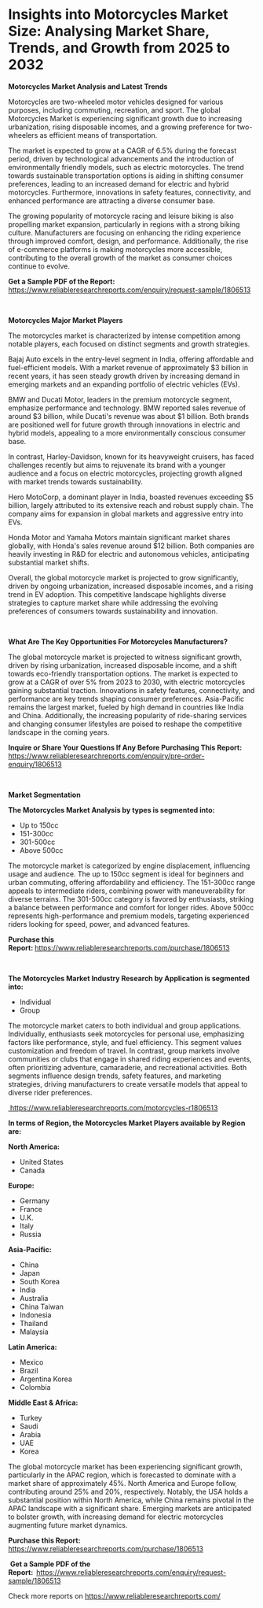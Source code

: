 <p><h1>Insights into Motorcycles Market Size: Analysing Market Share, Trends, and Growth from 2025 to 2032</h1></p><p><strong>Motorcycles Market Analysis and Latest Trends</strong></p>
<p><p>Motorcycles are two-wheeled motor vehicles designed for various purposes, including commuting, recreation, and sport. The global Motorcycles Market is experiencing significant growth due to increasing urbanization, rising disposable incomes, and a growing preference for two-wheelers as efficient means of transportation. </p><p>The market is expected to grow at a CAGR of 6.5% during the forecast period, driven by technological advancements and the introduction of environmentally friendly models, such as electric motorcycles. The trend towards sustainable transportation options is aiding in shifting consumer preferences, leading to an increased demand for electric and hybrid motorcycles. Furthermore, innovations in safety features, connectivity, and enhanced performance are attracting a diverse consumer base. </p><p>The growing popularity of motorcycle racing and leisure biking is also propelling market expansion, particularly in regions with a strong biking culture. Manufacturers are focusing on enhancing the riding experience through improved comfort, design, and performance. Additionally, the rise of e-commerce platforms is making motorcycles more accessible, contributing to the overall growth of the market as consumer choices continue to evolve.</p></p>
<p><strong>Get a Sample PDF of the Report:&nbsp;</strong> <a href="https://www.reliableresearchreports.com/enquiry/request-sample/1806513?utm_campaign=3261&utm_medium=2&utm_source=Github&utm_content=ia&utm_term=05032025&utm_id=motorcycles">https://www.reliableresearchreports.com/enquiry/request-sample/1806513</a></p>
<p>&nbsp;</p>
<p><strong>Motorcycles Major Market Players</strong></p>
<p><p>The motorcycles market is characterized by intense competition among notable players, each focused on distinct segments and growth strategies. </p><p>Bajaj Auto excels in the entry-level segment in India, offering affordable and fuel-efficient models. With a market revenue of approximately $3 billion in recent years, it has seen steady growth driven by increasing demand in emerging markets and an expanding portfolio of electric vehicles (EVs).</p><p>BMW and Ducati Motor, leaders in the premium motorcycle segment, emphasize performance and technology. BMW reported sales revenue of around $3 billion, while Ducati's revenue was about $1 billion. Both brands are positioned well for future growth through innovations in electric and hybrid models, appealing to a more environmentally conscious consumer base.</p><p>In contrast, Harley-Davidson, known for its heavyweight cruisers, has faced challenges recently but aims to rejuvenate its brand with a younger audience and a focus on electric motorcycles, projecting growth aligned with market trends towards sustainability.</p><p>Hero MotoCorp, a dominant player in India, boasted revenues exceeding $5 billion, largely attributed to its extensive reach and robust supply chain. The company aims for expansion in global markets and aggressive entry into EVs.</p><p>Honda Motor and Yamaha Motors maintain significant market shares globally, with Honda's sales revenue around $12 billion. Both companies are heavily investing in R&D for electric and autonomous vehicles, anticipating substantial market shifts.</p><p>Overall, the global motorcycle market is projected to grow significantly, driven by ongoing urbanization, increased disposable incomes, and a rising trend in EV adoption. This competitive landscape highlights diverse strategies to capture market share while addressing the evolving preferences of consumers towards sustainability and innovation.</p></p>
<p>&nbsp;</p>
<p><strong>What Are The Key Opportunities For Motorcycles Manufacturers?</strong></p>
<p><p>The global motorcycle market is projected to witness significant growth, driven by rising urbanization, increased disposable income, and a shift towards eco-friendly transportation options. The market is expected to grow at a CAGR of over 5% from 2023 to 2030, with electric motorcycles gaining substantial traction. Innovations in safety features, connectivity, and performance are key trends shaping consumer preferences. Asia-Pacific remains the largest market, fueled by high demand in countries like India and China. Additionally, the increasing popularity of ride-sharing services and changing consumer lifestyles are poised to reshape the competitive landscape in the coming years.</p></p>
<p><strong>Inquire or Share Your Questions If Any Before Purchasing This Report:</strong> <a href="https://www.reliableresearchreports.com/enquiry/pre-order-enquiry/1806513?utm_campaign=3261&utm_medium=2&utm_source=Github&utm_content=ia&utm_term=05032025&utm_id=motorcycles">https://www.reliableresearchreports.com/enquiry/pre-order-enquiry/1806513</a></p>
<p>&nbsp;</p>
<p><strong>Market Segmentation</strong></p>
<p><strong>The Motorcycles Market Analysis by types is segmented into:</strong></p>
<p><ul><li>Up to 150cc</li><li>151-300cc</li><li>301-500cc</li><li>Above 500cc</li></ul></p>
<p><p>The motorcycle market is categorized by engine displacement, influencing usage and audience. The up to 150cc segment is ideal for beginners and urban commuting, offering affordability and efficiency. The 151-300cc range appeals to intermediate riders, combining power with maneuverability for diverse terrains. The 301-500cc category is favored by enthusiasts, striking a balance between performance and comfort for longer rides. Above 500cc represents high-performance and premium models, targeting experienced riders looking for speed, power, and advanced features.</p></p>
<p><strong>Purchase this Report:&nbsp;</strong><a href="https://www.reliableresearchreports.com/purchase/1806513?utm_campaign=3261&utm_medium=2&utm_source=Github&utm_content=ia&utm_term=05032025&utm_id=motorcycles">https://www.reliableresearchreports.com/purchase/1806513</a></p>
<p>&nbsp;</p>
<p><strong>The Motorcycles Market Industry Research by Application is segmented into:</strong></p>
<p><ul><li>Individual</li><li>Group</li></ul></p>
<p><p>The motorcycle market caters to both individual and group applications. Individually, enthusiasts seek motorcycles for personal use, emphasizing factors like performance, style, and fuel efficiency. This segment values customization and freedom of travel. In contrast, group markets involve communities or clubs that engage in shared riding experiences and events, often prioritizing adventure, camaraderie, and recreational activities. Both segments influence design trends, safety features, and marketing strategies, driving manufacturers to create versatile models that appeal to diverse rider preferences.</p></p>
<p><a href="https://www.reliableresearchreports.com/motorcycles-r1806513?utm_campaign=3261&utm_medium=2&utm_source=Github&utm_content=ia&utm_term=05032025&utm_id=motorcycles">&nbsp;https://www.reliableresearchreports.com/motorcycles-r1806513</a></p>
<p><strong>In terms of Region, the Motorcycles Market Players available by Region are:</strong></p>
<p>
    <p> <strong> North America: </strong>
        <ul>
            <li>United States</li>
            <li>Canada</li>
        </ul>
        </p> 
    <p> <strong> Europe: </strong>
        <ul>
            <li>Germany</li>
            <li>France</li>
            <li>U.K.</li>
            <li>Italy</li>
            <li>Russia</li>
        </ul>
        </p> 
    <p> <strong> Asia-Pacific: </strong>
        <ul>
            <li>China</li>
            <li>Japan</li>
            <li>South Korea</li>
            <li>India</li>
            <li>Australia</li>
            <li>China Taiwan</li>
            <li>Indonesia</li>
            <li>Thailand</li>
            <li>Malaysia</li>
        </ul>
        </p> 
    <p> <strong> Latin America: </strong>
        <ul>
            <li>Mexico</li>
            <li>Brazil</li>
            <li>Argentina Korea</li>
            <li>Colombia</li>
        </ul>
        </p> 
    <p> <strong> Middle East & Africa: </strong>
        <ul>
            <li>Turkey</li>
            <li>Saudi</li>
            <li>Arabia</li>
            <li>UAE</li>
            <li>Korea</li>
        </ul>
    </p>
    </p>
<p><p>The global motorcycle market has been experiencing significant growth, particularly in the APAC region, which is forecasted to dominate with a market share of approximately 45%. North America and Europe follow, contributing around 25% and 20%, respectively. Notably, the USA holds a substantial position within North America, while China remains pivotal in the APAC landscape with a significant share. Emerging markets are anticipated to bolster growth, with increasing demand for electric motorcycles augmenting future market dynamics.</p></p>
<p><strong>Purchase this Report: </strong><a href="https://www.reliableresearchreports.com/purchase/1806513?utm_campaign=3261&utm_medium=2&utm_source=Github&utm_content=ia&utm_term=05032025&utm_id=motorcycles">https://www.reliableresearchreports.com/purchase/1806513</a></p>
<p>&nbsp;<strong>Get a Sample PDF of the Report:&nbsp;&nbsp;</strong><a href="https://www.reliableresearchreports.com/enquiry/request-sample/1806513?utm_campaign=3261&utm_medium=2&utm_source=Github&utm_content=ia&utm_term=05032025&utm_id=motorcycles">https://www.reliableresearchreports.com/enquiry/request-sample/1806513</a></p>
<p><strong></strong></p>
<p>Check more reports on <a href="https://www.reliableresearchreports.com/?utm_campaign=3261&utm_medium=2&utm_source=Github&utm_content=ia&utm_term=05032025&utm_id=motorcycles">https://www.reliableresearchreports.com/</a></p>